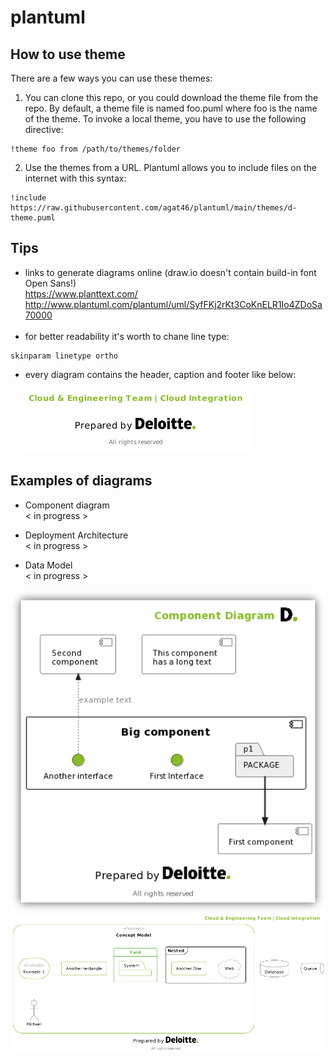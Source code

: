 # plantuml

## How to use theme
There are a few ways you can use these themes:

1. You can clone this repo, or you could download the theme file from the repo.
By default, a theme file is named foo.puml where foo is the name of the theme.
To invoke a local theme, you have to use the following directive:
```
!theme foo from /path/to/themes/folder
```

2. Use the themes from a URL. Plantuml allows you to include files on the internet with this syntax:
```
!include https://raw.githubusercontent.com/agat46/plantuml/main/themes/d-theme.puml
```

## Tips
- links to generate diagrams online (draw.io doesn't contain build-in font Open Sans!)<br />
https://www.planttext.com/<br />http://www.plantuml.com/plantuml/uml/SyfFKj2rKt3CoKnELR1Io4ZDoSa70000<br /><br />
- for better readability it's worth to chane line type:<br />
```
skinparam linetype ortho
```
- every diagram contains the header, caption and footer like below:<br /><br />
![alt text](https://raw.githubusercontent.com/agat46/plantuml/main/graphics/example.png)




## Examples of diagrams
- Component diagram <br />
< in progress ><br />

- Deployment Architecture <br />
< in progress ><br />


- Data Model <br />
< in progress ><br />

![alt text](https://raw.githubusercontent.com/agat46/plantuml/main/examples/Picture1.png)
<br />
![alt text](https://raw.githubusercontent.com/agat46/plantuml/main/examples/Picture2.png)
